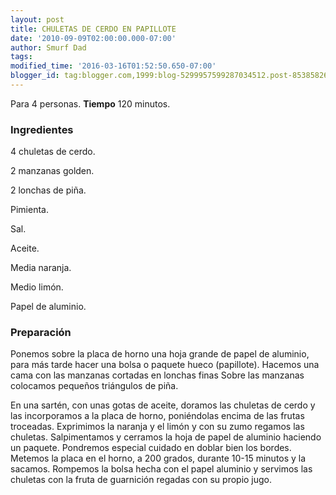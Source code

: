 ```yaml
---
layout: post
title: CHULETAS DE CERDO EN PAPILLOTE
date: '2010-09-09T02:00:00.000-07:00'
author: Smurf Dad
tags: 
modified_time: '2016-03-16T01:52:50.650-07:00'
blogger_id: tag:blogger.com,1999:blog-5299957599287034512.post-8538582620261159993
---
```


Para 4 personas.
<b>Tiempo</b> 120 minutos.

<h3>Ingredientes</h3>

4 chuletas de cerdo.

2 manzanas golden.

2 lonchas de piña.

Pimienta.

Sal.

Aceite.

Media naranja.

Medio limón.

Papel de aluminio.

<h3>Preparación</h3>

Ponemos sobre la placa de horno una hoja grande de papel de aluminio, para más tarde hacer una bolsa o paquete hueco (papillote). Hacemos una cama con las manzanas cortadas en lonchas finas Sobre las manzanas colocamos pequeños triángulos de piña.

En una sartén, con unas gotas de aceite, doramos las chuletas de cerdo y las incorporamos a la placa de horno, poniéndolas encima de las frutas troceadas. Exprimimos la naranja y el limón y con su zumo regamos las chuletas. Salpimentamos y cerramos la hoja de papel de aluminio haciendo un paquete. Pondremos especial cuidado en doblar bien los bordes. Metemos la placa en el horno, a 200 grados, durante 10-15 minutos y la sacamos. Rompemos la bolsa hecha con el papel aluminio y servimos las chuletas con la fruta de guarnición regadas con su propio jugo.

